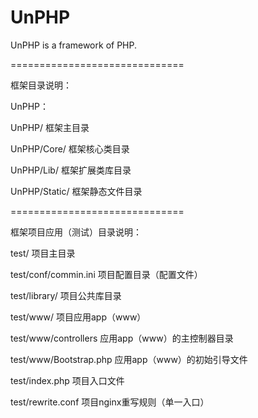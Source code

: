 UnPHP
=====

UnPHP is a framework of PHP.


==============================

框架目录说明：


UnPHP：

UnPHP/                 框架主目录

UnPHP/Core/            框架核心类目录

UnPHP/Lib/             框架扩展类库目录

UnPHP/Static/          框架静态文件目录




==============================

框架项目应用（测试）目录说明：

test/                   项目主目录

test/conf/commin.ini    项目配置目录（配置文件）

test/library/           项目公共库目录

test/www/               项目应用app（www）

test/www/controllers    应用app（www）的主控制器目录

test/www/Bootstrap.php  应用app（www）的初始引导文件

test/index.php          项目入口文件

test/rewrite.conf       项目nginx重写规则（单一入口）




